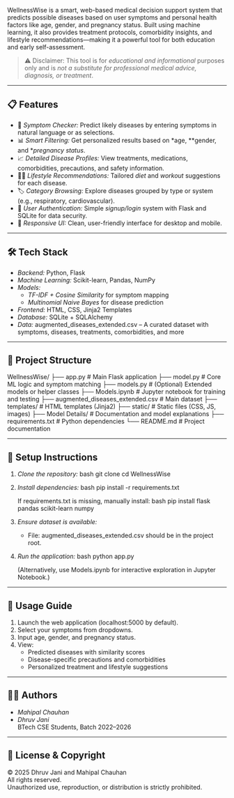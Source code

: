 WellnessWise is a smart, web-based medical decision support system that predicts possible diseases based on user symptoms and personal health factors like age, gender, and pregnancy status. Built using machine learning, it also provides treatment protocols, comorbidity insights, and lifestyle recommendations—making it a powerful tool for both education and early self-assessment.

> ⚠️ Disclaimer: This tool is for *educational and informational* purposes only and is *not a substitute for professional medical advice, diagnosis, or treatment*.

---

## 📋 Features

- 🔎 *Symptom Checker:* Predict likely diseases by entering symptoms in natural language or as selections.
- 📊 *Smart Filtering:* Get personalized results based on *age, **gender, and **pregnancy status*.
- 📈 *Detailed Disease Profiles:* View treatments, medications, comorbidities, precautions, and safety information.
- 🏃‍♀️ *Lifestyle Recommendations:* Tailored *diet* and *workout* suggestions for each disease.
- 🏷 *Category Browsing:* Explore diseases grouped by type or system (e.g., respiratory, cardiovascular).
- 🔐 *User Authentication:* Simple *signup/login* system with Flask and SQLite for data security.
- 🎨 *Responsive UI:* Clean, user-friendly interface for desktop and mobile.

---

## 🛠️ Tech Stack

- *Backend:* Python, Flask  
- *Machine Learning:* Scikit-learn, Pandas, NumPy  
- *Models:*  
  - *TF-IDF + Cosine Similarity* for symptom mapping  
  - *Multinomial Naive Bayes* for disease prediction  
- *Frontend:* HTML, CSS, Jinja2 Templates  
- *Database:* SQLite + SQLAlchemy  
- *Data:* augmented_diseases_extended.csv – A curated dataset with symptoms, diseases, treatments, comorbidities, and more

---

## 📁 Project Structure


WellnessWise/
├── app.py                        # Main Flask application
├── model.py                      # Core ML logic and symptom matching
├── models.py                     # (Optional) Extended models or helper classes
├── Models.ipynb                  # Jupyter notebook for training and testing
├── augmented_diseases_extended.csv # Main dataset
├── templates/                    # HTML templates (Jinja2)
├── static/                       # Static files (CSS, JS, images)
├── Model Details/                # Documentation and model explanations
├── requirements.txt              # Python dependencies
└── README.md                     # Project documentation


---

## 🚀 Setup Instructions

1. *Clone the repository:*
   bash
   git clone <repo-url>
   cd WellnessWise
   

2. *Install dependencies:*
   bash
   pip install -r requirements.txt
   
   If requirements.txt is missing, manually install:
   bash
   pip install flask pandas scikit-learn numpy
   

3. *Ensure dataset is available:*
   - File: augmented_diseases_extended.csv should be in the project root.

4. *Run the application:*
   bash
   python app.py
   

   (Alternatively, use Models.ipynb for interactive exploration in Jupyter Notebook.)

---

## 🧪 Usage Guide

1. Launch the web application (localhost:5000 by default).
2. Select your symptoms  from dropdowns.
3. Input age, gender, and pregnancy status.
4. View:
   - Predicted diseases with similarity scores
   - Disease-specific precautions and comorbidities
   - Personalized treatment and lifestyle suggestions

---

## 👨‍💻 Authors

- *Mahipal Chauhan*
- *Dhruv Jani*  
BTech CSE Students, Batch 2022–2026

---

## 📜 License & Copyright


© 2025 Dhruv Jani and Mahipal Chauhan  
All rights reserved.  
Unauthorized use, reproduction, or distribution is strictly prohibited.
